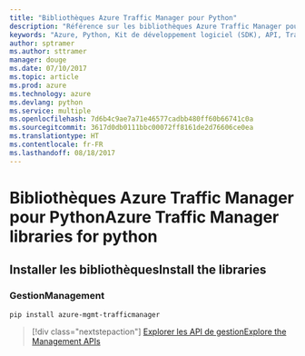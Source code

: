 ```yaml
---
title: "Bibliothèques Azure Traffic Manager pour Python"
description: "Référence sur les bibliothèques Azure Traffic Manager pour Python"
keywords: "Azure, Python, Kit de développement logiciel (SDK), API, Traffic Manager"
author: sptramer
ms.author: sttramer
manager: douge
ms.date: 07/10/2017
ms.topic: article
ms.prod: azure
ms.technology: azure
ms.devlang: python
ms.service: multiple
ms.openlocfilehash: 7d6b4c9ae7a71e46577cadbb480ff60b66741c0a
ms.sourcegitcommit: 3617d0db0111bbc00072ff8161de2d76606ce0ea
ms.translationtype: HT
ms.contentlocale: fr-FR
ms.lasthandoff: 08/18/2017
---
```

# <a name="azure-traffic-manager-libraries-for-python"></a><span data-ttu-id="b3426-104">Bibliothèques Azure Traffic Manager pour Python</span><span class="sxs-lookup"><span data-stu-id="b3426-104">Azure Traffic Manager libraries for python</span></span>

## <a name="install-the-libraries"></a><span data-ttu-id="b3426-105">Installer les bibliothèques</span><span class="sxs-lookup"><span data-stu-id="b3426-105">Install the libraries</span></span>


### <a name="management"></a><span data-ttu-id="b3426-106">Gestion</span><span class="sxs-lookup"><span data-stu-id="b3426-106">Management</span></span>

```bash
pip install azure-mgmt-trafficmanager
```
> [!div class="nextstepaction"]
> [<span data-ttu-id="b3426-107">Explorer les API de gestion</span><span class="sxs-lookup"><span data-stu-id="b3426-107">Explore the Management APIs</span></span>](/python/api/overview/azure/trafficmanager/managementlibrary)